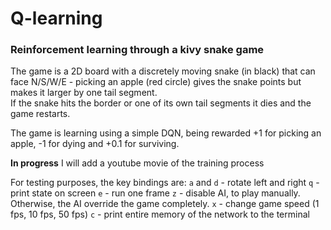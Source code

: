 # Q-learning

### Reinforcement learning through a kivy snake game

The game is a 2D board with a discretely moving snake (in black) that can face N/S/W/E - picking an apple (red circle) gives the snake points but makes it larger by one tail segment.  
If the snake hits the border or one of its own tail segments it dies and the game restarts.  

The game is learning using a simple DQN, being rewarded +1 for picking an apple, -1 for dying and +0.1 for surviving.  

**In progress** I will add a youtube movie of the training process

For testing purposes, the key bindings are:
`a` and `d` - rotate left and right
`q` - print state on screen
`e` - run one frame
`z` - disable AI, to play manually. Otherwise, the AI override the game completely.
`x` - change game speed (1 fps, 10 fps, 50 fps)
`c` - print entire memory of the network to the terminal
